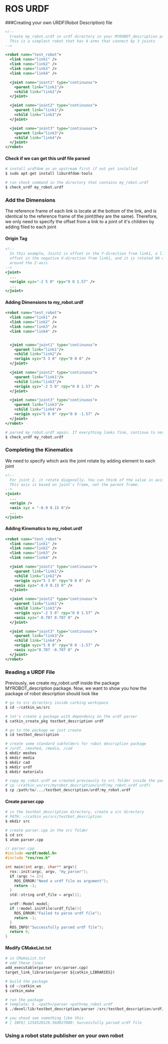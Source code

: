 ROS URDF
===
###Creating your own URDF(Robot Description) file
```xml
<!--
  Create my_robot.urdf in urdf directory in your MYROBOT_description package.
  This is a simplest robot that has 4 arms that connect by 3 joints
-->

<robot name="test_robot">
  <link name="link1" />
  <link name="link2" />
  <link name="link3" />
  <link name="link4" />

  <joint name="joint1" type="continuous">
    <parent link="link1"/>
    <child link="link2"/>
  </joint>

  <joint name="joint2" type="continuous">
    <parent link="link1"/>
    <child link="link3"/>
  </joint>

  <joint name="joint3" type="continuous">
    <parent link="link3"/>
    <child link="link4"/>
  </joint>
</robot>
```
#### Check if we can get this urdf file parsed
``` python
# install urdfdom as an upstream first if not yet installed
$ sudo apt-get install liburdfdom-tools

# run check command in the directory that contains my_robot.urdf
$ check_urdf my_robot.urdf
```

### Add the Dimensions
The reference frame of each link is locate at the bottom of the link,
and is identical to the reference frame of the joint(they are the same).
Therefore, we only need to specify the offset from a link to a joint of
it's children by adding filed <origin> to each joint

#### Origin Tag
```xml
<!--
  In this example, Joint2 is offset in the Y-direction from link1, a little
  offset in the negative X-direction from link1, and it is rotated 90 degrees
  around the Z-axis
-->
<joint>
  ...
  <origin xyz="-2 5 0" rpy="0 0 1.57" />
  ...
</joint>
```

#### Adding Dimensions to my_robot.urdf
```xml
<robot name="test_robot">
  <link name="link1" />
  <link name="link2" />
  <link name="link3" />
  <link name="link4" />


  <joint name="joint1" type="continuous">
    <parent link="link1"/>
    <child link="link2"/>
    <origin xyz="5 3 0" rpy="0 0 0" />
  </joint>

  <joint name="joint2" type="continuous">
    <parent link="link1"/>
    <child link="link3"/>
    <origin xyz="-2 5 0" rpy="0 0 1.57" />
  </joint>

  <joint name="joint3" type="continuous">
    <parent link="link3"/>
    <child link="link4"/>
    <origin xyz="5 0 0" rpy="0 0 -1.57" />
  </joint>
</robot>
```
```python
# parsed my_robot.urdf again. If everything looks fine, continue to next step.
$ check_urdf my_robot.urdf
```

### Completing the Kinematics
We need to specify which axis the joint rotate by adding <axis> element to each joint
```xml
<!--
  For joint 2, it rotate diagonally. You can think of the value in axis as vector
  This axis is based on joint's frame, not the parent frame.
-->
<joint>
  ...
  <origin />
  <axis xyz = "-0.9 0.15 0"/>
  ...
</joint>
```
#### Adding Kinematics to my_robot.urdf
```xml
<robot name="test_robot">
  <link name="link1" />
  <link name="link2" />
  <link name="link3" />
  <link name="link4" />

  <joint name="joint1" type="continuous">
    <parent link="link1"/>
    <child link="link2"/>
    <origin xyz="5 3 0" rpy="0 0 0" />
    <axis xyz="-0.9 0.15 0" />
  </joint>

  <joint name="joint2" type="continuous">
    <parent link="link1"/>
    <child link="link3"/>
    <origin xyz="-2 5 0" rpy="0 0 1.57" />
    <axis xyz="-0.707 0.707 0" />
  </joint>

  <joint name="joint3" type="continuous">
    <parent link="link3"/>
    <child link="link4"/>
    <origin xyz="5 0 0" rpy="0 0 -1.57" />
    <axis xyz="0.707 -0.707 0" />
  </joint>
</robot>
```

### Reading a URDF File
Previously, we create my_robot.urdf inside the package MYROBOT_description package.
Now, we want to show you how the package of robot description should look like
```python
# go to src directory inside carking workspace
$ cd ~/catkin_ws/src

# let's create a package with dependency on the urdf parser
$ catkin_create_pkg testbot_description urdf

# go to the package we just create
$ cd testbot_description

# create some standard subfolders for robot description package
# /urdf, /meshed, /media, /cad
$ mkdir meshes
$ mkdir media
$ mkdir cad
$ mkdir urdf
$ mkdir materials

# copy my_robot.urdf we created previously to src folder inside the package
# cp ~/catkin_ws/src/myrobot_description/urdf/my_robot.urdf urdf/
$ cp /path/to/.../testbot_description/urdf/my_robot.urdf
```

#### Create parser.cpp
```python
# in the testbot_description directory, create a src directory
# PATH: ~/catkin_ws/src/testbot_description
$ mkdir src

# create parser.cpp in the src folder
$ cd src
$ atom parser.cpp
```
```c
// parser.cpp
#include <urdf/model.h>
#include "ros/ros.h"

int main(int argc, char** argv){
  ros::init(argc, argv, "my_parser");
  if (argc != 2){
    ROS_ERROR("Need a urdf file as argument");
    return -1;
  }
  std::string urdf_file = argv[1];

  urdf::Model model;
  if (!model.initFile(urdf_file)){
    ROS_ERROR("Failed to parse urdf file");
    return -1;
  }
  ROS_INFO("Successfully parsed urdf file");
  return 0;
}
```

#### Modify CMakeList.txt
```python
# in CMakeList.txt
# add these lines
add_executable(parser src/parser.cpp)
target_link_libraries(parser ${catkin_LIBRARIES})
```
```python
# build the package
$ cd ~/catkin_ws
$ catkin_make

# run the package
# template: $ .<path>/parser <path>my_robot.urdf
$ ./devel/lib/testbot_description/parser /src/testbot_description/urdf/my_robot.urdf

# you shoud see something like this
# [ INFO] 1254520129.560927000: Successfully parsed urdf file
```




### Using a robot state publisher on your own robot
```xml

```
